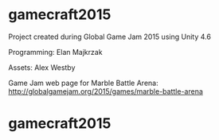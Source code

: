 # gamecraft2015
Project created during Global Game Jam 2015 using Unity 4.6

Programming: Elan Majkrzak

Assets: Alex Westby

Game Jam web page for Marble Battle Arena: http://globalgamejam.org/2015/games/marble-battle-arena
# gamecraft2015
